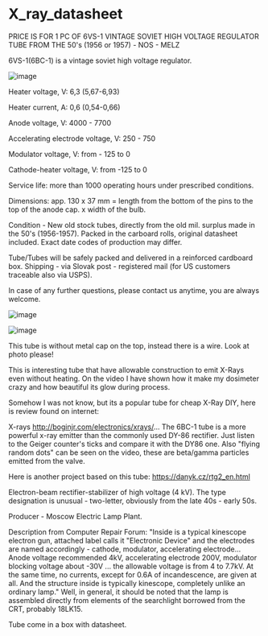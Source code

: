 # X_ray_datasheet

PRICE IS FOR 1 PC OF 6VS-1 VINTAGE SOVIET HIGH VOLTAGE REGULATOR TUBE FROM THE 50's (1956 or 1957) - NOS - MELZ

6VS-1(6BC-1) is a vintage soviet high voltage regulator.

![image](https://github.com/user-attachments/assets/3ee847bc-007c-4113-9003-986f86110a47)


Heater voltage, V: 6,3 (5,67-6,93)

Heater current, A: 0,6 (0,54-0,66)

Anode voltage, V: 4000 - 7700

Accelerating electrode voltage, V: 250 - 750

Modulator voltage, V: from - 125 to 0

Cathode-heater voltage, V: from -125 to 0

Service life: more than 1000 operating hours under prescribed conditions.

Dimensions: app. 130 x 37 mm = length from the bottom of the pins to the top of the anode cap. x width of the bulb.

Condition - New old stock tubes, directly from the old mil. surplus made in the 50's (1956-1957). Packed in the carboard rolls, original datasheet included. Exact date codes of production may differ.

Tube/Tubes will be safely packed and delivered in a reinforced cardboard box. Shipping - via Slovak post - registered mail (for US customers traceable also via USPS).

In case of any further questions, please contact us anytime, you are always welcome.

![image](https://github.com/user-attachments/assets/a1843d79-2ceb-404c-aeef-40d8d8c3d876)

![image](https://github.com/user-attachments/assets/7b3a9111-0eed-4229-aa1d-fdb0c4cbb105)

This tube is without metal cap on the top, instead there is a wire. Look at photo please!


This is interesting tube that have allowable construction to emit X-Rays even without heating.
On the video I have shown how it make my dosimeter crazy and how beautiful its glow during process.

Somehow I was not know, but its a popular tube for cheap X-Ray DIY, here is review found on internet:

X-rays
http://boginjr.com/electronics/xrays/... The 6BC-1 tube is a more powerful x-ray emitter than the commonly used DY-86 rectifier. Just listen to the Geiger counter's ticks and compare it with the DY86 one. Also "flying random dots" can be seen on the video, these are beta/gamma particles emitted from the valve.

Here is another project based on this tube: https://danyk.cz/rtg2_en.html

Electron-beam rectifier-stabilizer of high voltage (4 kV). The type designation is unusual - two-letter, obviously from the late 40s - early 50s.

Producer - Moscow Electric Lamp Plant.

Description from Computer Repair Forum: "Inside is a typical kinescope electron gun, attached label calls it "Electronic Device" and the electrodes are named accordingly - cathode, modulator, accelerating electrode... Anode voltage recommended 4kV, accelerating electrode 200V, modulator blocking voltage about -30V ... the allowable voltage is from 4 to 7.7kV. At the same time, no currents, except for 0.6A of incandescence, are given at all. And the structure inside is typically kinescope, completely unlike an ordinary lamp."
    Well, in general, it should be noted that the lamp is assembled directly from elements of the searchlight borrowed from the CRT, probably 18LK15.
  

Tube come in a box with datasheet.
